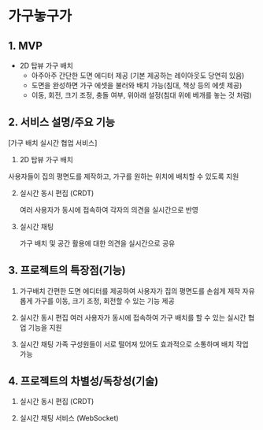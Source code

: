 # 가구놓구가


## 1. MVP

- 2D 탑뷰 가구 배치
    - 아주아주 간단한 도면 에디터 제공 (기본 제공하는 레이아웃도 당연히 있음)
    - 도면을 완성하면 가구 에셋을 불러와 배치 가능(침대, 책상 등의 에셋 제공)
    - 이동, 회전, 크기 조정, 충돌 여부, 위아래 설정(침대 위에 베개를 놓는 것 처럼)


## 2. 서비스 설명/주요 기능

[가구 배치 실시간 협업 서비스]

1. 2D 탑뷰 가구 배치

사용자들이 집의 평면도를 제작하고, 가구를 원하는 위치에 배치할 수 있도록 지원

2. 실시간 동시 편집 (CRDT)

    여러 사용자가 동시에 접속하여 각자의 의견을 실시간으로 반영
    
3. 실시간 채팅

    가구 배치 및 공간 활용에 대한 의견을 실시간으로 공유
   



## 3. 프로젝트의 특장점(기능)

1. 가구배치
간편한 도면 에디터를 제공하여 사용자가 집의 평면도를 손쉽게 제작
 자유롭게 가구를 이동, 크기 조정, 회전할 수 있는 기능 제공

2. 실시간 동시 편집
여러 사용자가 동시에 접속하여 가구 배치를 할 수 있는 실시간 협업 기능을 지원

3. 실시간 채팅
가족 구성원들이 서로 떨어져 있어도 효과적으로 소통하며 배치 작업 가능




## 4. 프로젝트의 차별성/독창성(기술)

1. 실시간 동시 편집 (CRDT)

2. 실시간 채팅 서비스 (WebSocket)


